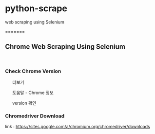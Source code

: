 # python-scrape
web scraping using Selenium

=======
## Chrome Web Scraping Using Selenium
</br>

### Check Chrome Version
<ol>더보기</ol>
<ol>도움말 - Chrome 정보</ol>
<ol>version 확인</ol>

### Chromedriver Download
link : https://sites.google.com/a/chromium.org/chromedriver/downloads

